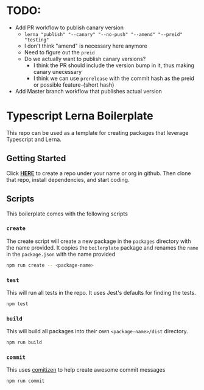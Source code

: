 # TODO:

- Add PR workflow to publish canary version
  - `lerna "publish" "--canary" "--no-push" "--amend" "--preid" "testing"`
  - I don't think "amend" is necessary here anymore
  - Need to figure out the `preid`
  - Do we actually want to publish canary versions?
    - I think the PR should include the version bump in it, thus making canary unecessary
    - I think we can use `prerelease` with the commit hash as the preid or possible feature-{short hash}
- Add Master branch workflow that publishes actual version

# Typescript Lerna Boilerplate

This repo can be used as a template for creating packages that leverage Typescript and Lerna.

## Getting Started

Click **[HERE](https://github.com/colevoss/lerna-typescript-boilerplate/generate)** to create a repo under your
name or org in github. Then clone that repo, install dependencies, and start coding.

## Scripts

This boilerplate comes with the following scripts

### `create`

The create script will create a new package in the `packages` directory with the name provided. It copies
the `boilerplate` package and renames the `name` in the `package.json` with the name provided

```bash
npm run create -- <package-name>
```

### `test`

This will run all tests in the repo. It uses Jest's defaults for finding the tests.

```bash
npm test
```

### `build`

This will build all packages into their own `<package-name>/dist` directory.

```bash
npm run build
```

### `commit`

This uses [comitizen](https://github.com/commitizen/cz-cli) to help create awesome commit messages

```bash
npm run commit
```
